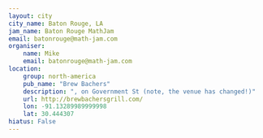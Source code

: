 ```yaml
---
layout: city
city_name: Baton Rouge, LA
jam_name: Baton Rouge MathJam
email: batonrouge@math-jam.com
organiser:
    name: Mike
    email: batonrouge@math-jam.com
location:
    group: north-america
    pub_name: "Brew Bachers"
    description: ", on Government St (note, the venue has changed!)"
    url: http://brewbachersgrill.com/
    lon: -91.13289989999998
    lat: 30.444307
hiatus: False
---
```

